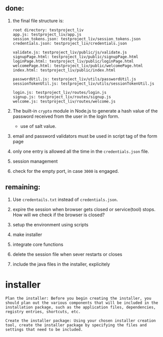 ## done:

1. the final file structure is:

    ```
    root directory: testproject_liv
    app.js: testproject_liv/app.js
    session_tokens.json: testproject_liv/session_tokens.json
    credentials.json: testproject_liv/credentials.json

    validate.js: testproject_liv/public/js/validate.js
    signupPage.html: testproject_liv/public/signupPage.html
    loginPage.html: testproject_liv/public/loginPage.html
    welcomePage.html: testproject_liv/public/welcomePage.html
    index.html: testproject_liv/public/index.html
    
    passwordUtil.js: testproject_liv/utils/passwordUtil.js
    sessionTokenUtil.js: testproject_liv/utils/sessionTokenUtil.js

    login.js: testproject_liv/routes/login.js
    signup.js: testproject_liv/routes/signup.js
    welcome.js: testproject_liv/routes/welcome.js
    ```

2. The built-in `crypto` module in Node.js to generate a hash value of the password received from the user in the login form.
    - use of salt value.

3. email and password validators must be used in script tag of the form page

4. only one entry is allowed all the time in the `credentials.json` file.

5. session management 

6. check for the empty port, in case `3000` is engaged.

## remaining:

1. Use `credentails.txt` instead of `credentials.json`. 

2. expire the session when browser gets closed or service(tool) stops. How will we check if the browser is closed?  

3. setup the environment using scripts
4. make installer
5. integrate core functions
6. delete the session file when sever restarts or closes
7. include the java files in the installer, explicitely

# installer
```
Plan the installer: Before you begin creating the installer, you should plan out the various components that will be included in the installation package, such as the application files, dependencies, registry entries, shortcuts, etc.

Create the installer package: Using your chosen installer creation tool, create the installer package by specifying the files and settings that need to be included.
```